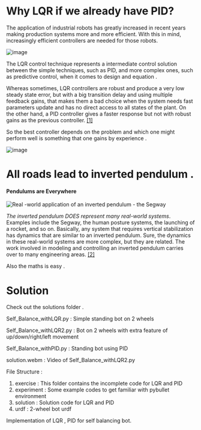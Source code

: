 # Why  LQR if we already have PID? 

The application of industrial robots has greatly increased in recent  years making production systems more and more efficient. With this in  mind, increasingly efficient controllers are needed for those robots. 

![image](https://user-images.githubusercontent.com/56964828/126338592-12198b94-8ab3-4935-a49a-062eda016648.png)

The LQR control technique represents a intermediate control solution between the simple techniques, such as PID, and more complex ones, such as predictive control, when it comes to design and equation .

Whereas sometimes, LQR controllers are robust and produce a very low steady state error, but with a big transition delay and using multiple feedback gains, that makes them a bad choice when the system needs fast parameters update and has no direct access to all states of the plant. On the other hand, a PID controller gives a faster response but not with robust gains as the previous controller. [[1]](https://fei.edu.br/~psantos/PID2737725.pdf)

So the best controller depends on the problem and which one might perform well is something that one gains by experience .

![image](https://user-images.githubusercontent.com/56964828/126339069-5a8d4ada-bd69-4a7b-bef6-8c3043feead7.png)

# All roads lead to inverted pendulum .

#### Pendulums are Everywhere

![Real -world application of an inverted pendulum - the Segway](https://www.quanser.com/wp-content/uploads/2019/09/Segway-200x300.jpg)

*The inverted pendulum DOES represent many real-world systems*. Examples include the Segway, the human posture systems, the launching  of a rocket, and so on. Basically, any system that requires vertical  stabilization has dynamics that are similar to an inverted pendulum.  Sure, the dynamics in these real-world systems are more complex, but  they are related. The work involved in modeling and controlling an  inverted pendulum carries over to many engineering areas. [[2]](https://www.quanser.com/blog/why-is-the-pendulum-so-popular/)

Also the maths is easy .

# Solution

Check out the solutions folder .

Self_Balance_withLQR.py : Simple standing bot on 2 wheels 

Self_Balance_withLQR2.py : Bot on 2 wheels with extra feature of up/down/right/left movement  

Self_Balance_withPID.py : Standing bot using PID 

solution.webm : Video  of Self_Balance_withLQR2.py 

File Structure :

1. exercise : This folder contains the incomplete code for LQR and PID
2. experiment : Some example codes to get familiar with pybullet environment
3. solution : Solution code for LQR and PID 
4. urdf : 2-wheel bot urdf

Implementation of LQR , PID for self balancing bot. 
